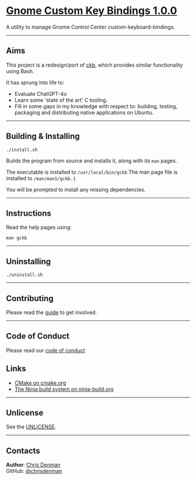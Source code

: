 # [Gnome Custom Key Bindings 1.0.0]()

A utility to manage Gnome Control Center custom-keyboard-bindings.

***

## Aims

This project is a redesign/port of [ckb](https://github.com/chrisdenman/ckb), which provides similar functionality using
Bash.

It has sprung into life to:

- Evaluate ChatGPT-4o
- Learn some 'state of the art' C tooling.
- Fill in some gaps in my knowledge with respect to: building, testing, packaging and distributing native applications
  on Ubuntu.

***

## Building & Installing

```shell 
./install.sh
```

Builds the program from source and installs it, along with its `man` pages.

The executable is installed to `/usr/local/bin/gckb`
The man page file is installed to `/man/man1/gckb.1`

You will be prompted to install any missing dependencies.

***

## Instructions

Read the help pages using:

```shell 
man gckb
```

***

## Uninstalling

```shell 
./uninstall.sh
```

***

## Contributing

Please read the [guide](.github/CONTRIBUTING.md) to get involved.

***

## Code of Conduct

Please read our [code of conduct](.github/CODE_OF_CONDUCT.md)

## Links

- [CMake on cmake.org](https://cmake.org/)
- [The Ninja build system on ninja-build.org](https://ninja-build.org/manual.html)

***

## Unlicense

See the [UNLICENSE](UNLICENSE).

***

## Contacts

**Author**: [Chris Denman](https://www.linkedin.com/in/christopherjdenman/)  
GitHub: [@chrisdenman](https://github.com/chrisdenman)
